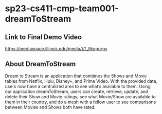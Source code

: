 # sp23-cs411-cmp-team001-dreamToStream

## Link to Final Demo Video
https://mediaspace.illinois.edu/media/t/1_9kopurpv

## About DreamToStream
Dream to Stream is an application that combines the Shows and Movie tables from Netflix, Hulu, Disney+, and Prime Video. With the provided data, users now have a centralized area to see what’s available to them. Using our application dreamToStream, users can create, retrieve, update, and delete their Show and Movie ratings, see what Movie/Show are available to them in their country, and do a mesh with a fellow user to see comparisons between Movies and Shows both have rated.